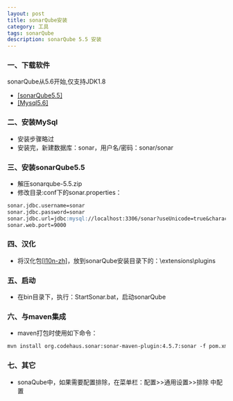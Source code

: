 ```yaml
---
layout: post
title: sonarQube安装
category: 工具
tags: sonarQube
description: sonarQube 5.5 安装
---
```


### 一、下载软件
sonarQube从5.6开始,仅支持JDK1.8
- [[sonarQube5.5]](https://binaries.sonarsource.com/Distribution/sonarqube/sonarqube-5.5.zip)  
- [[Mysql5.6]](http://8dx.pc6.com/wwb6/mysql56401.zip)  

### 二、安装MySql
- 安装步骤略过  
- 安装完，新建数据库：sonar，用户名/密码：sonar/sonar

### 三、安装sonarQube5.5
- 解压sonarqube-5.5.zip
- 修改目录:conf下的sonar.properties：
```markdown
sonar.jdbc.username=sonar
sonar.jdbc.password=sonar
sonar.jdbc.url=jdbc:mysql://localhost:3306/sonar?useUnicode=true&characterEncoding=utf8&rewriteBatchedStatements=true&useConfigs=maxPerformance
sonar.web.port=9000
```

### 四、汉化
- 将汉化包[[l10n-zh]](http://www.datuzi.vip/softs/sonar-l10n-zh-plugin-1.10-RC2-SNAPSHOT.jar)，放到sonarQube安装目录下的：\extensions\plugins

### 五、启动
- 在bin目录下，执行：StartSonar.bat，启动sonarQube

### 六、与maven集成
- maven打包时使用如下命令：
```markdown
mvn install org.codehaus.sonar:sonar-maven-plugin:4.5.7:sonar -f pom.xml
```
### 七、其它
- sonaQube中，如果需要配置排除，在菜单栏：配置>>通用设置>>排除 中配置
